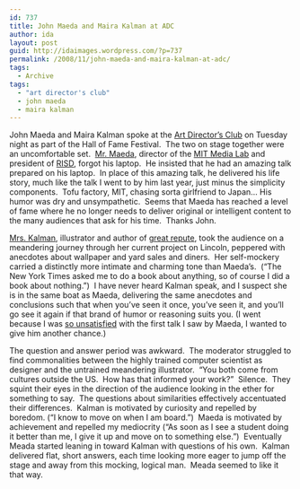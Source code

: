 ```yaml
---
id: 737
title: John Maeda and Maira Kalman at ADC
author: ida
layout: post
guid: http://idaimages.wordpress.com/?p=737
permalink: /2008/11/john-maeda-and-maira-kalman-at-adc/
tags:
  - Archive
tags:
  - "art director's club"
  - john maeda
  - maira kalman
---
```

John Maeda and Maira Kalman spoke at the [Art Director’s Club][1] on Tuesday night as part of the Hall of Fame Festival.  The two on stage together were an uncomfortable set.  [Mr. Maeda][2], director of the [MIT Media Lab][3] and president of [RISD][4], forgot his laptop.  He insisted that he had an amazing talk prepared on his laptop.  In place of this amazing talk, he delivered his life story, much like the talk I went to by him last year, just minus the simplicity components.  Tofu factory, MIT, chasing sorta girlfriend to Japan… His humor was dry and unsympathetic.  Seems that Maeda has reached a level of fame where he no longer needs to deliver original or intelligent content to the many audiences that ask for his time.  Thanks John.

[Mrs. Kalman][5], illustrator and author of [great repute][6], took the audience on a meandering journey through her current project on Lincoln, peppered with anecdotes about wallpaper and yard sales and diners.  Her self-mockery carried a distinctly more intimate and charming tone than Maeda’s.  (“The New York Times asked me to do a book about anything, so of course I did a book about nothing.”)  I have never heard Kalman speak, and I suspect she is in the same boat as Maeda, delivering the same anecdotes and conclusions such that when you’ve seen it once, you’ve seen it, and you’ll go see it again if that brand of humor or reasoning suits you. (I went because I was [so unsatisfied][7] with the first talk I saw by Maeda, I wanted to give him another chance.)

The question and answer period was awkward.  The moderator struggled to find commonalities between the highly trained computer scientist as designer and the untrained meandering illustrator.  “You both come from cultures outside the US.  How has that informed your work?”  Silence.  They squint their eyes in the direction of the audience looking in the ether for something to say.  The questions about similarities effectively accentuated their differences.  Kalman is motivated by curiosity and repelled by boredom. (“I know to move on when I am board.”)  Maeda is motivated by achievement and repelled my mediocrity (“As soon as I see a student doing it better than me, I give it up and move on to something else.”)  Eventually Meada started leaning in toward Kalman with questions of his own.  Kalman delivered flat, short answers, each time looking more eager to jump off the stage and away from this mocking, logical man.  Meada seemed to like it that way.

 [1]: http://www.adcglobal.org/
 [2]: http://www.maedastudio.com/index.php
 [3]: http://www.media.mit.edu/
 [4]: http://www.risd.edu/
 [5]: http://www.mairakalman.com/
 [6]: http://en.wikipedia.org/wiki/Maira_Kalman
 [7]: http://uncommonplaces.com/2007/11/16/john-maeda-cut-the-crap/